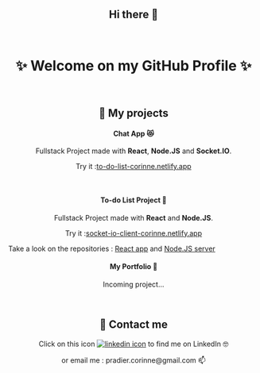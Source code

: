 <h2 align="center">Hi there 👋</h2>

<br />

<h1 align="center">✨ Welcome on my GitHub Profile ✨</h1>

<br />

<h2 align="center">🦚 My projects</h2>

<h4 align="center">Chat App 😻</h4>

<p align="center">Fullstack Project made with <strong>React</strong>, <strong>Node.JS</strong> and <strong>Socket.IO</strong>.</p>
<p align="center">Try it :<a href="https://to-do-list-corinne.netlify.app">to-do-list-corinne.netlify.app</a></p>

<br />

<h4 align="center">To-do List Project 📝</h4>

<p align="center">Fullstack Project made with <strong>React</strong> and <strong>Node.JS</strong>.</p>
<p align="center">Try it :<a href="https://socket-io-client-corinne.netlify.app">socket-io-client-corinne.netlify.app</a></p>
<p>Take a look on the repositories : <a href="https://github.com/Corinne-Coding/To-Do-List-React-APP">React app</a> and <a href="https://github.com/Corinne-Coding/To-do-List-express-API">Node.JS server</a>

<br />

<h4 align="center">My Portfolio 🐣</h4>

<p align="center">Incoming project...</p>

<br />

<h2 align="center">🚀 Contact me</h2>

<p align="center">Click on this icon <a href="https://www.linkedin.com/in/corinne-pradier-6610201b2/"><img alt="linkedin icon" src="https://raw.githubusercontent.com/MartinHeinz/MartinHeinz/master/linkedin-3-16.png" /></a> to find me on LinkedIn 🤓</p>

<p align="center">or email me : pradier.corinne@gmail.com 📫</p>



<!--
**Corinne-Coding/Corinne-Coding** is a ✨ _special_ ✨ repository because its `README.md` (this file) appears on your GitHub profile.

Here are some ideas to get you started:

- 🔭 I’m currently working on ...
- 🌱 I’m currently learning ...
- 👯 I’m looking to collaborate on ...
- 🤔 I’m looking for help with ...
- 💬 Ask me about ...
- 📫 How to reach me: ...
- 😄 Pronouns: ...
- ⚡ Fun fact: ...
-->

